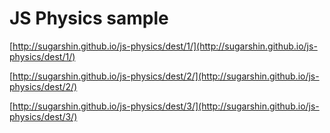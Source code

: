 # JS Physics sample

[http://sugarshin.github.io/js-physics/dest/1/](http://sugarshin.github.io/js-physics/dest/1/)

[http://sugarshin.github.io/js-physics/dest/2/](http://sugarshin.github.io/js-physics/dest/2/)

[http://sugarshin.github.io/js-physics/dest/3/](http://sugarshin.github.io/js-physics/dest/3/)